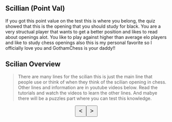 ## Scillian (Point Val)
If you got this point value on the test this is where you belong, the quiz showed that this is the opening that you should study for black. 
You are a very structual player that wants to get a better position and likes to read about openings alot. You like to play against higher than average elo players and like to study chess openings also this is my personal favorite so I officially love you and GothamChess is your daddy!! 

## Scilian Overview
> There are many lines for the scilian this is just the main line that people use or think of when they think of the scilian opening in chess. Other lines and information are in youtube videos below. Read the tutorials and watch the videos to learn the other lines. And mabye there will be a puzzles part where you can test this knowledge. 

<html>
<head>
    <title>Sicilian Opening Chess</title>
    <style>
        /* Define CSS styles for the chess board */
        .black {
            color: black;
        }
        .white {
            color: white;
        }
        .chess-board {
            display: flex;
            width: 400px;
            height: 400px;
        }
        .chess-square {
            width: 50px;
            height: 50px;
            display: flex;
            justify-content: center;
            align-items: center;
            font-size: 30px;
        }
        .white-square {
            background-color: #f0d9b5;
        }
        .black-square {
            background-color: #b58863;
        }
        /* Styles for arrow buttons */
        .arrow-buttons {
            display: flex;
            justify-content: center;
            margin-top: 10px;
        }
        .arrow-button {
            padding: 5px 10px;
            font-size: 18px;
        }
    </style>
</head>
<body>
    <div id="chessBoard"></div>
    <div class="arrow-buttons">
        <button class="arrow-button" onclick="prevMove()">&lt;</button>
        <button class="arrow-button" onclick="nextMove()">&gt;</button>
    </div>
    <script>
        // Define the chess pieces icons
        var whitepieces = {
            "wp1": "♙", "wp2": "♙", "wp3": "♙", "wp4": "♙",
            "wp5": "♙", "wp6": "♙", "wp7": "♙", "wp8": "♙",
            "wr1": "♖", "wn1": "♘", "wb1": "♗", "wq1": "♕",
            "wk1": "♔", "wb2": "♗", "wn2": "♘", "wr2": "♖"
        };
        var blackpieces = {
            "bp1": "♟", "bp2": "♟", "bp3": "♟", "bp4": "♟",
            "bp5": "♟", "bp6": "♟", "bp7": "♟", "bp8": "♟",
            "br1": "♜", "bn1": "♞", "bb1": "♝", "bq1": "♛",
            "bk1": "♚", "bb2": "♝", "bn2": "♞", "br2": "♜"
        };
        // Array of moves in the Accelerated Dragon opening
        var moves = [
            ["c2", "c4"], ["e7", "e6"],
            ["g1", "f3"], ["c7", "c5"],
            ["d2", "d4"], ["c5", "d4"],
            ["f3", "d4"], ["g8", "f6"],
            ["b1", "c3"], ["d7", "d6"],
            ["e2", "e4"], ["b8", "c6"],
            ["f1", "c4"], ["e8", "g8"],
            ["d1", "d2"]
        ];
        var currentMoveIndex = 0;
        var chessBoard = document.getElementById("chessBoard");
        // Initialize the chess board
        function initChessBoard() {
            var chessHTML = `<table>`;
            for (var row = 1; row <= 8; row++) {
                chessHTML += `<tr>`;
                for (var col = 1; col <= 8; col++) {
                    var squareClass = (row + col) % 2 === 0 ? "white-square" : "black-square";
                    var piece = getPieceIcon(row, col);
                    chessHTML += `<td><div class="chess-square ${squareClass}" id="r${row}c${col}">${piece}</div></td>`;
                }
                chessHTML += `</tr>`;
            }
            chessHTML += `</table>`;
            chessBoard.innerHTML = chessHTML;
        }
        // Get the piece icon for a given position
        function getPieceIcon(row, col) {
            for (var i = 0; i < moves.length; i++) {
                var move = moves[i];
                var fromSquare = move[0];
                var toSquare = move[1];
                var fromRow = 8 - parseInt(fromSquare[1]);
                var fromCol = fromSquare.charCodeAt(0) - 97 + 1;
                var toRow = 8 - parseInt(toSquare[1]);
                var toCol = toSquare.charCodeAt(0) - 97 + 1;
                if (fromRow === row && fromCol === col) {
                    return whitepieces.hasOwnProperty(fromSquare) ? whitepieces[fromSquare] : blackpieces[fromSquare];
                }
                if (toRow === row && toCol === col) {
                    return whitepieces.hasOwnProperty(toSquare) ? whitepieces[toSquare] : blackpieces[toSquare];
                }
            }
            return "";
        }
        // Go to the previous move
        function prevMove() {
            if (currentMoveIndex > 0) {
                currentMoveIndex--;
                initChessBoard();
            }
        }
        // Go to the next move
        function nextMove() {
            if (currentMoveIndex < moves.length) {
                currentMoveIndex++;
                initChessBoard();
            }
        }
        // Initialize the chess board on page load
        initChessBoard();
    </script>
</body>
</html>

